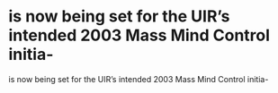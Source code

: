 # is now being set for the UIR’s intended 2003 Mass Mind Control initia-

is now being set for the UIR’s intended 2003 Mass Mind Control initia-